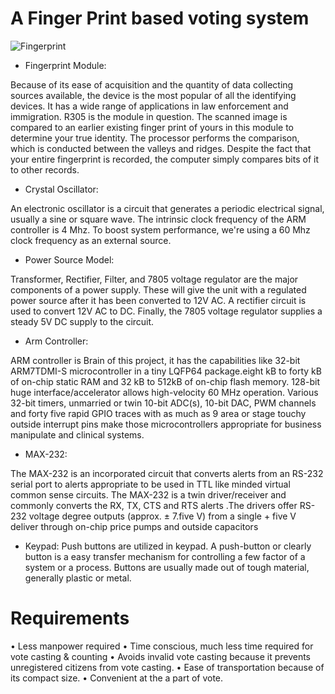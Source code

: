 # A Finger Print based voting system


![Fingerprint](https://user-images.githubusercontent.com/85921878/154894073-ca82491e-5ae1-4b9c-a679-32bb00408326.jpeg)

* Fingerprint Module:

Because of its ease of acquisition and the quantity of data collecting sources available, the device is the most popular of all the identifying devices. It has a wide range of applications in law enforcement and immigration. R305 is the module in question. The scanned image is compared to an earlier existing finger print of yours in this module to determine your true identity. The processor performs the comparison, which is conducted between the valleys and ridges. Despite the fact that your entire fingerprint is recorded, the computer simply compares bits of it to other records. 
* Crystal Oscillator:

An electronic oscillator is a circuit that generates a periodic electrical signal, usually a sine or square wave.
The intrinsic clock frequency of the ARM controller is 4 Mhz.
To boost system performance, we're using a 60 Mhz clock frequency as an external source. 

* Power Source Model:

Transformer, Rectifier, Filter, and 7805 voltage regulator are the major components of a power supply. These will give the unit with a regulated power source after it has been converted to 12V AC. A rectifier circuit is used to convert 12V AC to DC. Finally, the 7805 voltage regulator supplies a steady 5V DC supply to the circuit. 

* Arm Controller:

ARM controller is Brain of this project, it has the capabilities  like 32-bit ARM7TDMI-S microcontroller in a tiny LQFP64  package.eight kB to forty kB of on-chip static RAM and 32 kB to 512kB of on-chip flash memory. 128-bit huge  interface/accelerator allows high-velocity 60 MHz operation.  Various 32-bit timers, unmarried or twin 10-bit ADC(s), 10-bit  DAC, PWM channels and forty five rapid GPIO traces with as much as 9  area or stage touchy outside interrupt pins make those  microcontrollers appropriate for business manipulate and clinical systems.

* MAX-232:

The MAX-232 is an incorporated circuit that converts alerts from an RS-232 serial port to alerts appropriate to be used in TTL  like minded virtual common sense circuits. The MAX-232 is a twin  driver/receiver and commonly converts the RX, TX, CTS and  RTS alerts .The drivers offer RS-232 voltage degree outputs  (approx. ± 7.five V) from a single + five V deliver through on-chip  price pumps and outside capacitors

* Keypad:
Push buttons are utilized in keypad. A push-button or clearly  button is a easy transfer mechanism for controlling a few  factor of a system or a process. Buttons are usually made 
 out of tough material, generally plastic or metal.
 
 # Requirements
 
 • Less manpower required
• Time conscious, much less time required for vote casting & 
 counting
• Avoids invalid vote casting because it prevents unregistered 
 citizens from vote casting.
• Ease of transportation because of its compact size.
• Convenient at the a part of vote.
